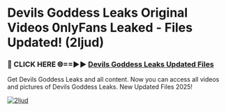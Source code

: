 # Devils Goddess Leaks Original Videos 0nlyFans Leaked - Files Updated! (2ljud)

<h3>🔴 CLICK HERE 🌐==►► <a href="https://tinyurl.com/2wckxsce" rel="nofollow">Devils Goddess Leaks Updated Files</a></h3>

Get Devils Goddess Leaks and all content. Now you can access all videos and pictures of Devils Goddess Leaks. New Updated Files 2025!

[![2ljud](https://i.imgur.com/AFduVYN.gif)](https://tinyurl.com/2wckxsce)
